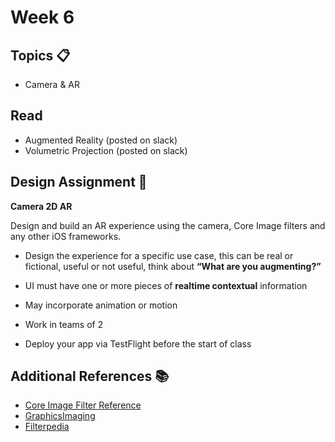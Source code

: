 # Week 6

## Topics 📋

* Camera & AR

## Read

* Augmented Reality (posted on slack)
* Volumetric Projection (posted on slack)

## Design Assignment 📐

**Camera 2D AR**

Design and build an AR experience using the camera, Core Image filters and any other iOS frameworks.

* Design the experience for a specific use case, this can be real or fictional, useful or not useful, think about **“What are you augmenting?”** 

* UI must have one or more pieces of **realtime contextual** information 

* May incorporate animation or motion

* Work in teams of 2

* Deploy your app via TestFlight before the start of class

## Additional References 📚

* [Core Image Filter Reference](https://developer.apple.com/library/content/documentation/GraphicsImaging/Reference/CoreImageFilterReference/index.html)
* [GraphicsImaging](https://developer.apple.com/library/content/documentation/GraphicsImaging/Conceptual/CoreImaging/ci_tasks/ci_tasks.html)
* [Filterpedia](https://github.com/FlexMonkey/Filterpedia)